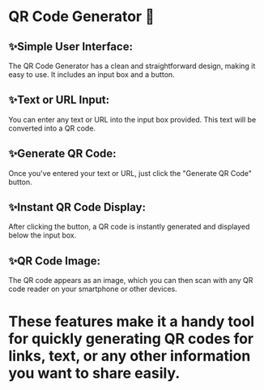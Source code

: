# QR Code Generator 🚀

## ✨Simple User Interface:

The QR Code Generator has a clean and straightforward design, making it easy to use. It includes an input box and a button.

## ✨Text or URL Input:

You can enter any text or URL into the input box provided. This text will be converted into a QR code.

## ✨Generate QR Code:

Once you've entered your text or URL, just click the "Generate QR Code" button.

## ✨Instant QR Code Display:

After clicking the button, a QR code is instantly generated and displayed below the input box.

## ✨QR Code Image:

The QR code appears as an image, which you can then scan with any QR code reader on your smartphone or other devices.

# These features make it a handy tool for quickly generating QR codes for links, text, or any other information you want to share easily.
